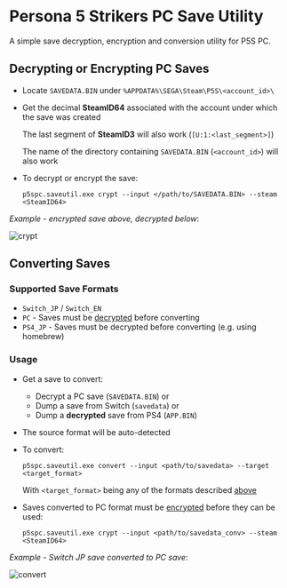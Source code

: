 
# Persona 5 Strikers PC Save Utility

A simple save decryption, encryption and conversion utility for P5S PC.

## Decrypting or Encrypting PC Saves

- Locate `SAVEDATA.BIN` under `%APPDATA%\SEGA\Steam\P5S\<account_id>\`

- Get the decimal **SteamID64** associated with the account under which the save was created

  The last segment of **SteamID3** will also work (`[U:1:<last_segment>]`)

  The name of the directory containing `SAVEDATA.BIN` (`<account_id>`) will also work

- To decrypt or encrypt the save:

  `p5spc.saveutil.exe crypt --input </path/to/SAVEDATA.BIN> --steam <SteamID64>`

_Example - encrypted save above, decrypted below_:

![crypt](img/crypt.png)

## Converting Saves

### Supported Save Formats

- `Switch_JP` / `Switch_EN`
- `PC` - Saves must be [decrypted](#decrypting-or-encrypting-pc-saves) before converting
- `PS4_JP` - Saves must be decrypted before converting (e.g. using homebrew)

### Usage

- Get a save to convert:
  - Decrypt a PC save (`SAVEDATA.BIN`) or
  - Dump a save from Switch (`savedata`) or
  - Dump a **decrypted** save from PS4 (`APP.BIN`)

- The source format will be auto-detected

- To convert:

  `p5spc.saveutil.exe convert --input <path/to/savedata> --target <target_format>`

  With `<target_format>` being any of the formats described [above](#supported-save-formats)

- Saves converted to PC format must be [encrypted](#decrypting-or-encrypting-pc-saves) before they can be used:

  `p5spc.saveutil.exe crypt --input <path/to/savedata_conv> --steam <SteamID64>`

_Example - Switch JP save converted to PC save_:

![convert](img/convert.png)
